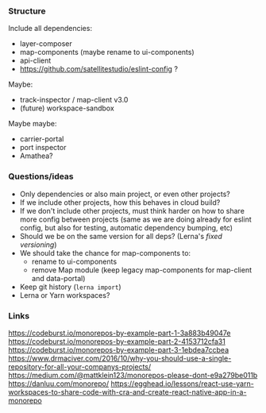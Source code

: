 ### Structure

Include all dependencies:
- layer-composer
- map-components (maybe rename to ui-components)
- api-client
- https://github.com/satellitestudio/eslint-config ?

Maybe:
- track-inspector / map-client v3.0
- (future) workspace-sandbox

Maybe maybe:
- carrier-portal
- port inspector
- Amathea?


### Questions/ideas

- Only dependencies or also main project, or even other projects?
- If we include other projects, how this behaves in cloud build?
- If we don't include other projects, must think harder on how to share more config between projects (same as we are doing already for eslint config, but also for testing, automatic dependency bumping, etc)
- Should we be on the same version for all deps? (Lerna's _fixed versioning_)
- We should take the chance for map-components to:
  - rename to ui-components
  - remove Map module (keep legacy map-components for map-client and data-portal) 
- Keep git history (`lerna import`)
- Lerna or Yarn workspaces?


### Links

https://codeburst.io/monorepos-by-example-part-1-3a883b49047e
https://codeburst.io/monorepos-by-example-part-2-4153712cfa31
https://codeburst.io/monorepos-by-example-part-3-1ebdea7ccbea
https://www.drmaciver.com/2016/10/why-you-should-use-a-single-repository-for-all-your-companys-projects/
https://medium.com/@mattklein123/monorepos-please-dont-e9a279be011b
https://danluu.com/monorepo/
https://egghead.io/lessons/react-use-yarn-workspaces-to-share-code-with-cra-and-create-react-native-app-in-a-monorepo
